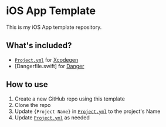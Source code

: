 # iOS App Template

This is my iOS App template repository.

## What's included?

- [`Project.yml`](./project.yml) for [Xcodegen](https://github.com/yonaskolb/XcodeGen)
- [Dangerfile.swift] for [Danger](https://github.com/danger/swift)

## How to use

1. Create a new GitHub repo using this template
2. Clone the repo
3. Update `{Project Name}` in [`Project.yml`](./project.yml) to the project's Name
4. Update [`Project.yml`](./project.yml) as needed
